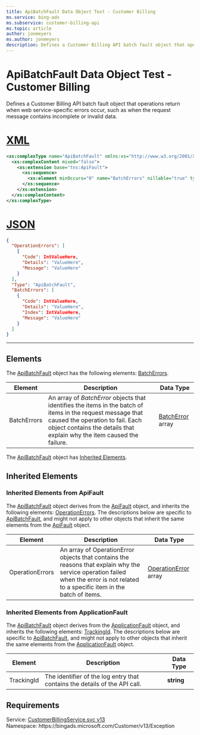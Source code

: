 ```yaml
---
title: ApiBatchFault Data Object Test - Customer Billing
ms.service: bing-ads
ms.subservice: customer-billing-api
ms.topic: article
author: jonmeyers
ms.author: jonmeyers
description: Defines a Customer Billing API batch fault object that operations return when web service-specific errors occur, such as when the request message contains incomplete or invalid data.(test)
---
```

# ApiBatchFault Data Object Test - Customer Billing
Defines a Customer Billing API batch fault object that operations return when web service-specific errors occur, such as when the request message contains incomplete or invalid data.

# [XML](#tab/xml)

```xml
<xs:complexType name="ApiBatchFault" xmlns:xs="http://www.w3.org/2001/XMLSchema">
  <xs:complexContent mixed="false">
    <xs:extension base="tns:ApiFault">
      <xs:sequence>
        <xs:element minOccurs="0" name="BatchErrors" nillable="true" type="tns:ArrayOfBatchError" />
      </xs:sequence>
    </xs:extension>
  </xs:complexContent>
</xs:complexType>
```

# [JSON](#tab/json)

```json
{
  "OperationErrors": [
    {
      "Code": IntValueHere,
      "Details": "ValueHere",
      "Message": "ValueHere"
    }
  ],
  "Type": "ApiBatchFault",
  "BatchErrors": [
    {
      "Code": IntValueHere,
      "Details": "ValueHere",
      "Index": IntValueHere,
      "Message": "ValueHere"
    }
  ]
}
```

-----

## <a name="elements"></a>Elements

The [ApiBatchFault](apibatchfault.md) object has the following elements: [BatchErrors](#batcherrors).

|Element|Description|Data Type|
|-----------|---------------|-------------|
|<a name="batcherrors"></a>BatchErrors|An array of *BatchError* objects that identifies the items in the batch of items in the request message that caused the operation to fail. Each object contains the details that explain why the item caused the failure.|[BatchError](batcherror.md) array|

The [ApiBatchFault](apibatchfault.md) object has [Inherited Elements](#inheritedelements).

## <a name="inheritedelements"></a>Inherited Elements

### <a name="inheritedelementsapifault"></a>Inherited Elements from ApiFault
The [ApiBatchFault](apibatchfault.md) object derives from the [ApiFault](apifault.md) object, and inherits the following elements: [OperationErrors](#operationerrors). The descriptions below are specific to [ApiBatchFault](apibatchfault.md), and might not apply to other objects that inherit the same elements from the [ApiFault](apifault.md) object.  

|Element|Description|Data Type|
|-----------|---------------|-------------|
|<a name="operationerrors"></a>OperationErrors|An array of OperationError objects that contains the reasons that explain why the service operation failed when the error is not related to a specific item in the batch of items.|[OperationError](operationerror.md) array|

### <a name="inheritedelementsapplicationfault"></a>Inherited Elements from ApplicationFault
The [ApiBatchFault](apibatchfault.md) object derives from the [ApplicationFault](applicationfault.md) object, and inherits the following elements: [TrackingId](#trackingid). The descriptions below are specific to [ApiBatchFault](apibatchfault.md), and might not apply to other objects that inherit the same elements from the [ApplicationFault](applicationfault.md) object.  

|Element|Description|Data Type|
|-----------|---------------|-------------|
|<a name="trackingid"></a>TrackingId|The identifier of the log entry that contains the details of the API call.|**string**|

## Requirements
Service: [CustomerBillingService.svc v13](https://clientcenter.api.bingads.microsoft.com/Api/Billing/v13/CustomerBillingService.svc)  
Namespace: https\://bingads.microsoft.com/Customer/v13/Exception  

